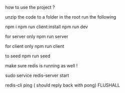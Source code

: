 how to use the project ?

unzip the code to a folder
in the root run the following

npm i
npm run client:install
npm run dev

for server only
npm run server

for client only
npm run client

to seed
npm run seed

make sure redis is running as well !

sudo service redis-server start

redis-cli
ping ( should reply back with pong)
FLUSHALL

